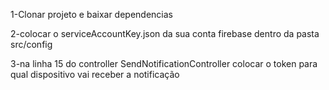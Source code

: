 1-Clonar projeto e baixar dependencias

2-colocar o serviceAccountKey.json da sua conta firebase dentro da pasta src/config

3-na linha 15 do controller SendNotificationController colocar o token para qual dispositivo vai receber a notificação
